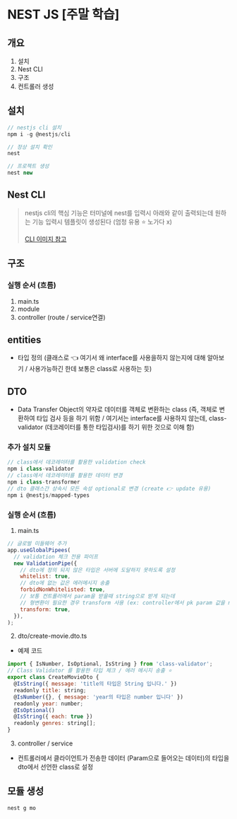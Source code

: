 # NEST JS [주말 학습]

## 개요

1. 설치
2. Nest CLI
3. 구조
4. 컨트롤러 생성

## 설치

```js
// nestjs cli 설치
npm i -g @nestjs/cli

// 정상 설치 확인
nest

// 프로젝트 생성
nest new

```

## Nest CLI

> nestjs cli의 핵심 기능은 터미널에 nest를 입력시 아래와 같이 출력되는데 원하는 기능 입력시 템플릿이 생성된다 (엄청 유용 ⭐️ 노가다 x)
>
> [CLI 이미지 참고](src/img/nestcli.png)

## 구조

### 실행 순서 (흐름)

1. main.ts
2. module
3. controller (route / service연결)

## entities

- 타입 정의 (클래스로 👈 여기서 왜 interface를 사용을하지 않는지에 대해 알아보기 / 사용가능하긴 한데 보통은 class로 사용하는 듯)

## DTO

- Data Transfer Object의 약자로 데이터를 객체로 변환하는 class (즉, 객체로 변환하여 타입 검사 등을 하기 위함 / 여기서는 interface를 사용하지 않는데, class-validator (데코레이터를 통한 타입검사)를 하기 위한 것으로 이해 함)

### 추가 설치 모듈

```js
// class에서 데코레이터를 활용한 validation check
npm i class-validator
// class에서 데코레이터를 활용한 데이터 변경
npm i class-transformer
// dto 클래스간 상속시 모든 속성 optional로 변경 (create 👉 update 유용)
npm i @nestjs/mapped-types
```

### 실행 순서 (흐름)

1. main.ts

```js
// 글로벌 미들웨어 추가
app.useGlobalPipees(
  // validation 체크 전용 파이프
  new ValidationPipe({
    // dto에 정의 되지 않은 타입은 서버에 도달하지 못하도록 설정
    whitelist: true,
    // dto에 없는 값은 에러메시지 송출
    forbidNonWhitelisted: true,
    // 보통 컨트롤러에서 param을 받을때 string으로 받게 되는데
    // 형변환이 필요한 경우 transform 사용 (ex: controller에서 pk param 값을 number로 설정시 string -> number로 자동 형변환)
    transform: true,
  }),
);
```

2. dto/create-movie.dto.ts

- 예제 코드

```js
import { IsNumber, IsOptional, IsString } from 'class-validator';
// Class Validator 를 활용한 타입 체크 / 에러 메시지 송출 ⭐️
export class CreateMovieDto {
  @IsString({ message: 'title의 타입은 String 입니다.' })
  readonly title: string;
  @IsNumber({}, { message: 'year의 타입은 number 입니다' })
  readonly year: number;
  @IsOptional()
  @IsString({ each: true })
  readonly genres: string[];
}

```

3. controller / service

- 컨트롤러에서 클라이언트가 전송한 데이터 (Param으로 들어오는 데이터)의 타입을 dto에서 선언한 class로 설정

## 모듈 생성
```
nest g mo
```

